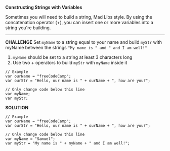 **Constructing Strings with Variables**

Sometimes you will need to build a string, Mad Libs style. By using the concatenation operator (+), you can insert one or more variables into a string you're building.

----------------

**CHALLENGE**
Set `myName` to a string equal to your name and build `myStr` with myName between the strings `"My name is " and " and I am well!"`

1. `myName` should be set to a string at least 3 characters long
2. Use two + operators to build `myStr` with `myName` inside it

```
// Example
var ourName = "freeCodeCamp";
var ourStr = "Hello, our name is " + ourName + ", how are you?";

// Only change code below this line
var myName;
var myStr;

```


**SOLUTION**

```
// Example
var ourName = "freeCodeCamp";
var ourStr = "Hello, our name is " + ourName + ", how are you?";

// Only change code below this line
var myName = "Samuel";
var myStr = "My name is " + myName + " and I am well!";


```
